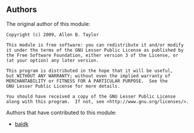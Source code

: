 ## Authors
The original author of this module:
```
Copyright (c) 2009, Allen B. Taylor

This module is free software: you can redistribute it and/or modify
it under the terms of the GNU Lesser Public License as published by
the Free Software Foundation, either version 3 of the License, or
(at your option) any later version.

This program is distributed in the hope that it will be useful,
but WITHOUT ANY WARRANTY; without even the implied warranty of
MERCHANTABILITY or FITNESS FOR A PARTICULAR PURPOSE.  See the
GNU Lesser Public License for more details.

You should have received a copy of the GNU Lesser Public License
along with this program.  If not, see <http://www.gnu.org/licenses/>.
```

Authors that have contributed to this module:
- [baldk](https://github.com/baldk)
